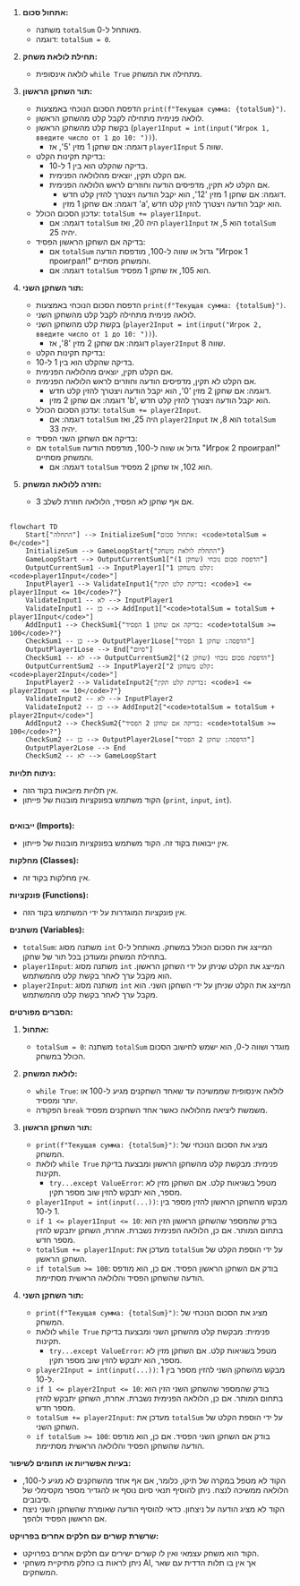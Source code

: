 ## <algorithm>
1. **אתחול סכום:**
   - משתנה `totalSum` מאותחל ל-0.
   - דוגמה: `totalSum = 0`.

2. **תחילת לולאת משחק:**
   - לולאה אינסופית `while True` מתחילה את המשחק.

3. **תור השחקן הראשון:**
   - הדפסת הסכום הנוכחי באמצעות `print(f"Текущая сумма: {totalSum}")`.
   - לולאה פנימית מתחילה לקבל קלט מהשחקן הראשון.
   - בקשת קלט מהשחקן הראשון (`player1Input = int(input("Игрок 1, введите число от 1 до 10: "))`).
     - דוגמה: אם שחקן 1 מזין '5', אז `player1Input` שווה 5.
   - בדיקת תקינות הקלט:
     - בדיקה שהקלט הוא בין 1 ל-10.
     - אם הקלט תקין, יוצאים מהלולאה הפנימית.
     - אם הקלט לא תקין, מדפיסים הודעה וחוזרים לראש הלולאה הפנימית.
        - דוגמה: אם שחקן 1 מזין '12', הוא יקבל הודעה ויצטרך להזין קלט חדש.
        - דוגמה: אם שחקן 1 מזין 'a', הוא יקבל הודעה ויצטרך להזין קלט חדש.
   - עדכון הסכום הכולל: `totalSum += player1Input`.
     - דוגמה: אם `totalSum` היה 20, ואז `player1Input` הוא 5, אז `totalSum` יהיה 25.
   - בדיקה אם השחקן הראשון הפסיד:
     - אם `totalSum` גדול או שווה ל-100, מודפסת הודעה "Игрок 1 проиграл!" והמשחק מסתיים.
     - דוגמה: אם `totalSum` הוא 105, אז שחקן 1 מפסיד.

4. **תור השחקן השני:**
    - הדפסת הסכום הנוכחי באמצעות `print(f"Текущая сумма: {totalSum}")`.
    - לולאה פנימית מתחילה לקבל קלט מהשחקן השני.
    - בקשת קלט מהשחקן השני (`player2Input = int(input("Игрок 2, введите число от 1 до 10: "))`).
       - דוגמה: אם שחקן 2 מזין '8', אז `player2Input` שווה 8.
    - בדיקת תקינות הקלט:
     - בדיקה שהקלט הוא בין 1 ל-10.
     - אם הקלט תקין, יוצאים מהלולאה הפנימית.
     - אם הקלט לא תקין, מדפיסים הודעה וחוזרים לראש הלולאה הפנימית.
        - דוגמה: אם שחקן 2 מזין '0', הוא יקבל הודעה ויצטרך להזין קלט חדש.
        - דוגמה: אם שחקן 2 מזין 'b', הוא יקבל הודעה ויצטרך להזין קלט חדש.
    - עדכון הסכום הכולל: `totalSum += player2Input`.
      - דוגמה: אם `totalSum` היה 25, ואז `player2Input` הוא 8, אז `totalSum` יהיה 33.
    - בדיקה אם השחקן השני הפסיד:
     - אם `totalSum` גדול או שווה ל-100, מודפסת הודעה "Игрок 2 проиграл!" והמשחק מסתיים.
       - דוגמה: אם `totalSum` הוא 102, אז שחקן 2 מפסיד.

5. **חזרה ללולאת המשחק:**
   - אם אף שחקן לא הפסיד, הלולאה חוזרת לשלב 3.

## <mermaid>
```mermaid
flowchart TD
    Start["התחלה"] --> InitializeSum["אתחול סכום: <code>totalSum = 0</code>"]
    InitializeSum --> GameLoopStart{"התחלת לולאת משחק"}
    GameLoopStart --> OutputCurrentSum1["הדפסת סכום נוכחי (שחקן 1)"]
    OutputCurrentSum1 --> InputPlayer1["קלט משחקן 1: <code>player1Input</code>"]
    InputPlayer1 --> ValidateInput1{"בדיקת קלט תקין: <code>1 <= player1Input <= 10</code>?"}
    ValidateInput1 -- לא --> InputPlayer1
    ValidateInput1 -- כן --> AddInput1["<code>totalSum = totalSum + player1Input</code>"]
    AddInput1 --> CheckSum1{"בדיקה אם שחקן 1 הפסיד: <code>totalSum >= 100</code>?"}
    CheckSum1 -- כן --> OutputPlayer1Lose["הדפסה: שחקן 1 הפסיד"]
    OutputPlayer1Lose --> End["סיום"]
    CheckSum1 -- לא --> OutputCurrentSum2["הדפסת סכום נוכחי (שחקן 2)"]
    OutputCurrentSum2 --> InputPlayer2["קלט משחקן 2: <code>player2Input</code>"]
    InputPlayer2 --> ValidateInput2{"בדיקת קלט תקין: <code>1 <= player2Input <= 10</code>?"}
    ValidateInput2 -- לא --> InputPlayer2
    ValidateInput2 -- כן --> AddInput2["<code>totalSum = totalSum + player2Input</code>"]
    AddInput2 --> CheckSum2{"בדיקה אם שחקן 2 הפסיד: <code>totalSum >= 100</code>?"}
    CheckSum2 -- כן --> OutputPlayer2Lose["הדפסה: שחקן 2 הפסיד"]
    OutputPlayer2Lose --> End
    CheckSum2 -- לא --> GameLoopStart
```

**ניתוח תלויות:**
- אין תלויות מיובאות בקוד הזה.
- הקוד משתמש בפונקציות מובנות של פייתון (`print`, `input`, `int`).

## <explanation>
**ייבואים (Imports):**

- אין ייבואות בקוד זה. הקוד משתמש בפונקציות מובנות של פייתון.

**מחלקות (Classes):**

- אין מחלקות בקוד זה.

**פונקציות (Functions):**

- אין פונקציות המוגדרות על ידי המשתמש בקוד הזה.

**משתנים (Variables):**
- `totalSum`: משתנה מסוג `int` המייצג את הסכום הכולל במשחק. מאותחל ל-0 בתחילת המשחק ומעודכן בכל תור של שחקן.
- `player1Input`: משתנה מסוג `int` המייצג את הקלט שניתן על ידי השחקן הראשון. הוא מקבל ערך לאחר בקשת קלט מהמשתמש.
- `player2Input`: משתנה מסוג `int` המייצג את הקלט שניתן על ידי השחקן השני. הוא מקבל ערך לאחר בקשת קלט מהמשתמש.

**הסברים מפורטים:**

1. **אתחול:**
   - `totalSum = 0`: משתנה `totalSum` מוגדר ושווה ל-0, הוא ישמש לחישוב הסכום הכולל במשחק.

2. **לולאת המשחק:**
   - `while True`: לולאה אינסופית שממשיכה עד שאחד השחקנים מגיע ל-100 או יותר ומפסיד.
   - הפקודה `break` משמשת ליציאה מהלולאה כאשר אחד השחקנים מפסיד.

3. **תור השחקן הראשון:**
   - `print(f"Текущая сумма: {totalSum}")`: מציג את הסכום הנוכחי של המשחק.
   - לולאת `while True` פנימית: מבקשת קלט מהשחקן הראשון ומבצעת בדיקת תקינות.
        - `try...except ValueError`: מטפל בשגיאות קלט. אם השחקן מזין לא מספר, הוא יתבקש להזין שוב מספר תקין.
   - `player1Input = int(input(...))`: מבקש מהשחקן הראשון להזין מספר בין 1 ל-10.
   - `if 1 <= player1Input <= 10`: בודק שהמספר שהשחקן הראשון הזין הוא בתחום המותר. אם כן, הלולאה הפנימית נשברת. אחרת, השחקן יתבקש להזין מספר חדש.
   - `totalSum += player1Input`: מעדכן את `totalSum` על ידי הוספת הקלט של השחקן הראשון.
   - `if totalSum >= 100`: בודק אם השחקן הראשון הפסיד. אם כן, הוא מודפס הודעה שהשחקן הפסיד והלולאה הראשית מסתיימת.

4. **תור השחקן השני:**
     - `print(f"Текущая сумма: {totalSum}")`: מציג את הסכום הנוכחי של המשחק.
   - לולאת `while True` פנימית: מבקשת קלט מהשחקן השני ומבצעת בדיקת תקינות.
        - `try...except ValueError`: מטפל בשגיאות קלט. אם השחקן מזין לא מספר, הוא יתבקש להזין שוב מספר תקין.
   - `player2Input = int(input(...))`: מבקש מהשחקן השני להזין מספר בין 1 ל-10.
   - `if 1 <= player2Input <= 10`: בודק שהמספר שהשחקן השני הזין הוא בתחום המותר. אם כן, הלולאה הפנימית נשברת. אחרת, השחקן יתבקש להזין מספר חדש.
   - `totalSum += player2Input`: מעדכן את `totalSum` על ידי הוספת הקלט של השחקן השני.
   - `if totalSum >= 100`: בודק אם השחקן השני הפסיד. אם כן, הוא מודפס הודעה שהשחקן הפסיד והלולאה הראשית מסתיימת.

**בעיות אפשריות או תחומים לשיפור:**
- הקוד לא מטפל במקרה של תיקו, כלומר, אם אף אחד מהשחקנים לא מגיע ל-100, הלולאה ממשיכה לנצח. ניתן להוסיף תנאי סיום נוסף או להגדיר מספר מקסימלי של סיבובים.
- הקוד לא מציג הודעה על ניצחון. כדאי להוסיף הודעה שאומרת שהשחקן השני ניצח אם הראשון הפסיד ולהפך.

**שרשרת קשרים עם חלקים אחרים בפרויקט:**
- הקוד הוא משחק עצמאי ואין לו קשרים ישירים עם חלקים אחרים בפרויקט.
- ניתן לראות בו כחלק מתיקיית משחקי AI, אך אין בו תלות הדדית עם שאר המשחקים.